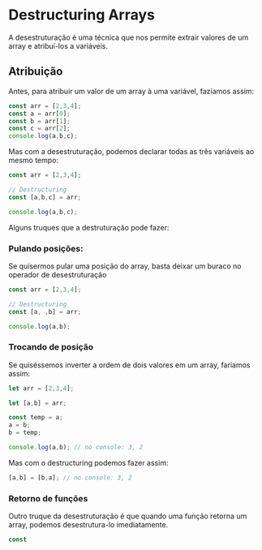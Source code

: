 # Destructuring Arrays

A desestruturação é uma técnica que nos permite extrair valores de um array e atribuí-los a variáveis.

## Atribuição

Antes, para atribuir um valor de um array à uma variável, fazíamos assim:

```javascript
const arr = [2,3,4];
const a = arr[0];
const b = arr[1];
const c = arr[2];
console.log(a,b,c);
```

Mas com a desestruturação, podemos declarar todas as três variáveis ao mesmo tempo:

```javascript
const arr = [2,3,4];

// Destructuring
const [a,b,c] = arr;

console.log(a,b,c);
```

Alguns truques que a destruturação pode fazer:

### Pulando posições:

Se quisermos pular uma posição do array, basta deixar um buraco no operador de desestruturação

```javascript
const arr = [2,3,4];

// Destructuring
const [a, ,b] = arr;

console.log(a,b);
```

### Trocando de posição

Se quiséssemos inverter a ordem de dois valores em um array, fariamos assim:

```javascript
let arr = [2,3,4];

let [a,b] = arr;

const temp = a;
a = b;
b = temp;

console.log(a,b); // no console: 3, 2
```

Mas com o destructuring podemos fazer assim:

```javascript
[a,b] = [b,a]; // no console: 3, 2
```

### Retorno de funções

Outro truque da desestruturação é que quando uma função retorna um array, podemos desestrutura-lo imediatamente.

```javascript
const 
```
